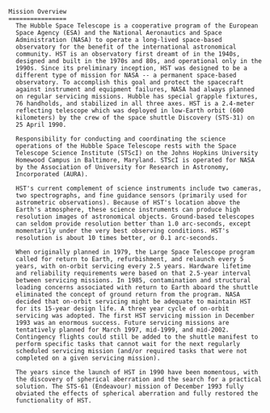 
 
    Mission Overview
    ================
      The Hubble Space Telescope is a cooperative program of the European
      Space Agency (ESA) and the National Aeronautics and Space
      Administration (NASA) to operate a long-lived space-based
      observatory for the benefit of the international astronomical
      community. HST is an observatory first dreamt of in the 1940s,
      designed and built in the 1970s and 80s, and operational only in the
      1990s. Since its preliminary inception, HST was designed to be a
      different type of mission for NASA -- a permanent space-based
      observatory. To accomplish this goal and protect the spacecraft
      against instrument and equipment failures, NASA had always planned
      on regular servicing missions. Hubble has special grapple fixtures,
      76 handholds, and stabilized in all three axes. HST is a 2.4-meter
      reflecting telescope which was deployed in low-Earth orbit (600
      kilometers) by the crew of the space shuttle Discovery (STS-31) on
      25 April 1990.
 
      Responsibility for conducting and coordinating the science
      operations of the Hubble Space Telescope rests with the Space
      Telescope Science Institute (STScI) on the Johns Hopkins University
      Homewood Campus in Baltimore, Maryland. STScI is operated for NASA
      by the Association of University for Research in Astronomy,
      Incorporated (AURA).
 
      HST's current complement of science instruments include two cameras,
      two spectrographs, and fine guidance sensors (primarily used for
      astrometric observations). Because of HST's location above the
      Earth's atmosphere, these science instruments can produce high
      resolution images of astronomical objects. Ground-based telescopes
      can seldom provide resolution better than 1.0 arc-seconds, except
      momentarily under the very best observing conditions. HST's
      resolution is about 10 times better, or 0.1 arc-seconds.
 
      When originally planned in 1979, the Large Space Telescope program
      called for return to Earth, refurbishment, and relaunch every 5
      years, with on-orbit servicing every 2.5 years. Hardware lifetime
      and reliability requirements were based on that 2.5-year interval
      between servicing missions. In 1985, contamination and structural
      loading concerns associated with return to Earth aboard the shuttle
      eliminated the concept of ground return from the program. NASA
      decided that on-orbit servicing might be adequate to maintain HST
      for its 15-year design life. A three year cycle of on-orbit
      servicing was adopted. The first HST servicing mission in December
      1993 was an enormous success. Future servicing missions are
      tentatively planned for March 1997, mid-1999, and mid-2002.
      Contingency flights could still be added to the shuttle manifest to
      perform specific tasks that cannot wait for the next regularly
      scheduled servicing mission (and/or required tasks that were not
      completed on a given servicing mission).
 
      The years since the launch of HST in 1990 have been momentous, with
      the discovery of spherical aberration and the search for a practical
      solution. The STS-61 (Endeavour) mission of December 1993 fully
      obviated the effects of spherical aberration and fully restored the
      functionality of HST.
        